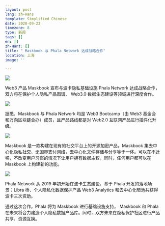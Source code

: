 ```yaml
---
layout: post
lang: zh-Hans
template: Simplified Chinese
date: 2020-09-23
timezone: 8
type: 新闻
tags: []
en: []
zh-Hant: []
title: " Maskbook 与 Phala Network 达成战略合作"
location: 上海
image: ''

---
```

![](https://mmbiz.qpic.cn/mmbiz_jpg/QpV1OYwdMHDhgZBwxibwkIo6Y8Sdg4icf3IQUjzogTxuwDbsXVqUCyCFuz9Yjd0O06BJdcffsfVFmkicNxicFyoS2w/640?wx_fmt=jpeg&tp=webp&wxfrom=5&wx_lazy=1&wx_co=1)

Web3 产品 Maskbook 宣布与波卡隐私基础设施 Phala Network 达成战略合作，双方将在保护个人隐私产品图谱、 Web3.0 数据生态建设等领域进行深度合作。

![](https://mmbiz.qpic.cn/mmbiz_png/QpV1OYwdMHDhgZBwxibwkIo6Y8Sdg4icf3zWogMEtIUBwXDCTykcChqKk97m8b9JEIS0pR5D9x3zGcoeOkTSRnRw/640?wx_fmt=png&tp=webp&wxfrom=5&wx_lazy=1&wx_co=1)

据悉，Maskbook 与 Phala Network 均是 Web3 Bootcamp（由 Web3 基金会和万向区块链合办）成员，且产品路线都是对 Web2.0 互联网产品进行插件化升级。

![](https://mmbiz.qpic.cn/mmbiz_png/QpV1OYwdMHDhgZBwxibwkIo6Y8Sdg4icf3WianM6iaGveEPtIvMDJjiayoZictbutq9ibyiaNph2rcpIrve2cVnDAYPCEQ/640?wx_fmt=png&tp=webp&wxfrom=5&wx_lazy=1&wx_co=1)

Maskbook 是一款构建在现有的社交平台上的开源加密产品，Maskbook 集去中心化隐私社交、无国界支付网络，去中心化文件存储与分享等于一体。可以在不迁移，不改变用户习惯的情况下让用户拥有数据主权，同时，任何用户都可以在 Maskbook 上构建新的功能。

![](https://mmbiz.qpic.cn/mmbiz_png/QpV1OYwdMHDhgZBwxibwkIo6Y8Sdg4icf3LupwJvvbn1iaibWMe2eqhy2y1zCAA3iaYdTR8QAXhrOwmaHQ6OJCDF2mQ/640?wx_fmt=png&tp=webp&wxfrom=5&wx_lazy=1&wx_co=1)

Phala Network 从 2019 年初开始在波卡生态建设，基于 Phala 开发的落地场景：Libra 桥、个人隐私化数据保护产品 Web3 Analytics 和去中心化暗池共获得波卡三次资助。

通过这次合作，Phala 将为 Maskbook 进行基础设施支持， Maskbook 和 Phala 在未来将合力建造个人隐私数据产品库。同时，双方未来在隐私保护社区进行产品共享、资源互换。